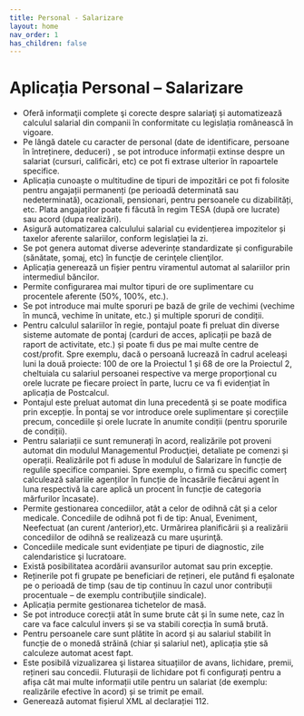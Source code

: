 ```yaml
---
title: Personal - Salarizare
layout: home
nav_order: 1
has_children: false
---
```


# Aplicația Personal – Salarizare

- Oferă informaţii complete şi corecte despre salariaţi și automatizează calculul salarial din companii în conformitate cu legislația românească în vigoare.
- Pe lângă datele cu caracter de personal (date de identificare, persoane în întreținere, deduceri) , se pot introduce informații extinse despre un salariat (cursuri, calificări, etc) ce pot fi extrase ulterior în rapoartele specifice.
- Aplicația cunoaște o multitudine de tipuri de impozitări ce pot fi folosite pentru angajații permanenți (pe perioadă determinată sau nedeterminată), ocazionali, pensionari, pentru persoanele cu dizabilități, etc. Plata angajaților poate fi făcută în regim TESA (după ore lucrate) sau acord (dupa realizări).
- Asigură automatizarea calculului salarial cu evidențierea impozitelor și taxelor aferente salariilor, conform legislației la zi.
- Se pot genera automat diverse adeverințe standardizate și configurabile (sănătate, șomaj, etc) în funcţie de cerinţele clienţilor.
- Aplicația generează un fișier pentru viramentul automat al salariilor prin intermediul băncilor.
- Permite configurarea mai multor tipuri de ore suplimentare cu procentele aferente (50%, 100%, etc.).
- Se pot introduce mai multe sporuri pe bază de grile de vechimi (vechime în muncă, vechime în unitate, etc.) și multiple sporuri de condiții.
- Pentru calculul salariilor în regie, pontajul poate fi preluat din diverse sisteme automate de pontaj (carduri de acces, aplicații pe bază de raport de activitate, etc.) și poate fi dus pe mai multe centre de cost/profit. Spre exemplu, dacă o persoană lucrează în cadrul aceleași luni la două proiecte: 100 de ore la Proiectul 1 și 68 de ore la Proiectul 2, cheltuiala cu salariul persoanei respective va merge proporțional cu orele lucrate pe fiecare proiect în parte, lucru ce va fi evidențiat în aplicația de Postcalcul.
- Pontajul este preluat automat din luna precedentă și se poate modifica prin excepție. În pontaj se vor introduce orele suplimentare și corecțiile precum, concediile și orele lucrate în anumite condiții (pentru sporurile de condiții).
- Pentru salariații ce sunt remunerați în acord, realizările pot proveni automat din modulul Managementul Producţiei, detaliate pe comenzi și operații. Realizările pot fi aduse în modulul de Salarizare în funcție de regulile specifice companiei. Spre exemplu, o firmă cu specific comerț calculează salariile agenților în funcție de încasările fiecărui agent în luna respectivă la care aplică un procent în funcție de categoria mărfurilor încasate).
- Permite gestionarea concediilor, atât a celor de odihnă cât și a celor medicale. Concediile de odihnă pot fi de tip: Anual, Eveniment, Neefectuat (an curent /anterior),etc. Urmărirea planificării și a realizării concediilor de odihnă se realizează cu mare uşurinţă.
- Concediile medicale sunt evidențiate pe tipuri de diagnostic, zile calendaristice şi lucratoare.
- Există posibilitatea acordării avansurilor automat sau prin excepție.
- Reținerile pot fi grupate pe beneficiari de rețineri, ele putând fi eșalonate pe o perioadă de timp (sau de tip continuu în cazul unor contribuții procentuale – de exemplu contribuţiile sindicale).
- Aplicația permite gestionarea tichetelor de masă.
- Se pot introduce corecții atât în sume brute cât și în sume nete, caz în care va face calculul invers și se va stabili corecția în sumă brută.
- Pentru persoanele care sunt plătite în acord și au salariul stabilit în funcție de o monedă străină (chiar și salariul net), aplicația știe să calculeze automat acest fapt.
- Este posibilă vizualizarea şi listarea situațiilor de avans, lichidare, premii, rețineri sau concedii. Fluturașii de lichidare pot fi configurați pentru a afișa cât mai multe informații utile pentru un salariat (de exemplu: realizările efective în acord) și se trimit pe email.
- Generează automat fișierul XML al declarației 112.


